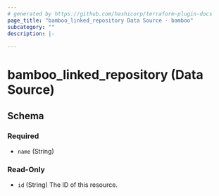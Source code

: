 ```yaml
---
# generated by https://github.com/hashicorp/terraform-plugin-docs
page_title: "bamboo_linked_repository Data Source - bamboo"
subcategory: ""
description: |-
  
---
```


# bamboo_linked_repository (Data Source)





<!-- schema generated by tfplugindocs -->
## Schema

### Required

- `name` (String)

### Read-Only

- `id` (String) The ID of this resource.
